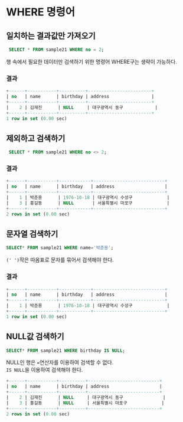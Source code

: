 # WHERE 명령어

## 일치하는 결과값만 가져오기

```sql
 SELECT * FROM sample21 WHERE no = 2;
```

행 속에서 필요한 데이터만 검색하기 위한 명령어
WHERE구는 생략이 가능하다.

### 결과

```sql
+------+-----------+----------+------------------------+
| no   | name      | birthday | address                |
+------+-----------+----------+------------------------+
|    2 | 김재진      | NULL     | 대구광역시 동구            |
+------+-----------+----------+------------------------+
1 row in set (0.00 sec)
```

## 제외하고 검색하기

```sql
 SELECT * FROM sample21 WHERE no <> 2;
```

### 결과

```sql
+------+-----------+------------+---------------------------+
| no   | name      | birthday   | address                   |
+------+-----------+------------+---------------------------+
|    1 | 박준용      | 1976-10-18 | 대구광역시 수성구             |
|    3 | 홍길동      | NULL       | 서울특별시 마포구             |
+------+-----------+------------+---------------------------+
2 rows in set (0.00 sec)
```

## 문자열 검색하기

```sql
SELECT* FROM sample21 WHERE name='박준용';
```

`(' ')`작은 따옴표로 문자를 묶어서 검색해야 한다.

### 결과

```sql
+------+-----------+------------+---------------------------+
| no   | name      | birthday   | address                   |
+------+-----------+------------+---------------------------+
|    1 | 박준용      | 1976-10-18 | 대구광역시 수성구             |
+------+-----------+------------+---------------------------+
1 row in set (0.00 sec)
```

## NULL값 검색하기

```sql
SELECT* FROM sample21 WHERE birthday IS NULL;
```

NULL인 행은 `=`연산자를 이용하여 검색할 수 없다.  
`IS NULL`을 이용하여 검색해야 한다.

```sql
+------+-----------+----------+---------------------------+
| no   | name      | birthday | address                   |
+------+-----------+----------+---------------------------+
|    2 | 김재진      | NULL     | 대구광역시 동구               |
|    3 | 홍길동      | NULL     | 서울특별시 마포구             |
+------+-----------+----------+---------------------------+
2 rows in set (0.00 sec)
```
